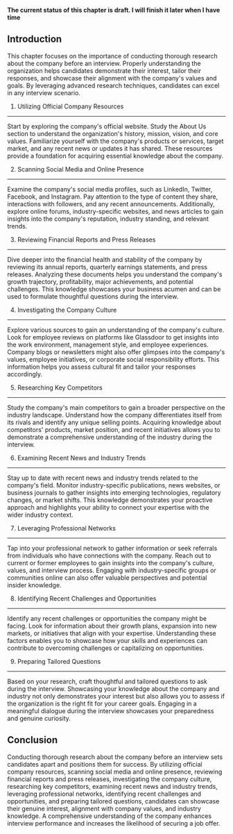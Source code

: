 **The current status of this chapter is draft. I will finish it later when I have time**

Introduction
------------

This chapter focuses on the importance of conducting thorough research about the company before an interview. Properly understanding the organization helps candidates demonstrate their interest, tailor their responses, and showcase their alignment with the company's values and goals. By leveraging advanced research techniques, candidates can excel in any interview scenario.

1. Utilizing Official Company Resources
---------------------------------------

Start by exploring the company's official website. Study the About Us section to understand the organization's history, mission, vision, and core values. Familiarize yourself with the company's products or services, target market, and any recent news or updates it has shared. These resources provide a foundation for acquiring essential knowledge about the company.

2. Scanning Social Media and Online Presence
--------------------------------------------

Examine the company's social media profiles, such as LinkedIn, Twitter, Facebook, and Instagram. Pay attention to the type of content they share, interactions with followers, and any recent announcements. Additionally, explore online forums, industry-specific websites, and news articles to gain insights into the company's reputation, industry standing, and relevant trends.

3. Reviewing Financial Reports and Press Releases
-------------------------------------------------

Dive deeper into the financial health and stability of the company by reviewing its annual reports, quarterly earnings statements, and press releases. Analyzing these documents helps you understand the company's growth trajectory, profitability, major achievements, and potential challenges. This knowledge showcases your business acumen and can be used to formulate thoughtful questions during the interview.

4. Investigating the Company Culture
------------------------------------

Explore various sources to gain an understanding of the company's culture. Look for employee reviews on platforms like Glassdoor to get insights into the work environment, management style, and employee experiences. Company blogs or newsletters might also offer glimpses into the company's values, employee initiatives, or corporate social responsibility efforts. This information helps you assess cultural fit and tailor your responses accordingly.

5. Researching Key Competitors
------------------------------

Study the company's main competitors to gain a broader perspective on the industry landscape. Understand how the company differentiates itself from its rivals and identify any unique selling points. Acquiring knowledge about competitors' products, market position, and recent initiatives allows you to demonstrate a comprehensive understanding of the industry during the interview.

6. Examining Recent News and Industry Trends
--------------------------------------------

Stay up to date with recent news and industry trends related to the company's field. Monitor industry-specific publications, news websites, or business journals to gather insights into emerging technologies, regulatory changes, or market shifts. This knowledge demonstrates your proactive approach and highlights your ability to connect your expertise with the wider industry context.

7. Leveraging Professional Networks
-----------------------------------

Tap into your professional network to gather information or seek referrals from individuals who have connections with the company. Reach out to current or former employees to gain insights into the company's culture, values, and interview process. Engaging with industry-specific groups or communities online can also offer valuable perspectives and potential insider knowledge.

8. Identifying Recent Challenges and Opportunities
--------------------------------------------------

Identify any recent challenges or opportunities the company might be facing. Look for information about their growth plans, expansion into new markets, or initiatives that align with your expertise. Understanding these factors enables you to showcase how your skills and experiences can contribute to overcoming challenges or capitalizing on opportunities.

9. Preparing Tailored Questions
-------------------------------

Based on your research, craft thoughtful and tailored questions to ask during the interview. Showcasing your knowledge about the company and industry not only demonstrates your interest but also allows you to assess if the organization is the right fit for your career goals. Engaging in a meaningful dialogue during the interview showcases your preparedness and genuine curiosity.

Conclusion
----------

Conducting thorough research about the company before an interview sets candidates apart and positions them for success. By utilizing official company resources, scanning social media and online presence, reviewing financial reports and press releases, investigating the company culture, researching key competitors, examining recent news and industry trends, leveraging professional networks, identifying recent challenges and opportunities, and preparing tailored questions, candidates can showcase their genuine interest, alignment with company values, and industry knowledge. A comprehensive understanding of the company enhances interview performance and increases the likelihood of securing a job offer.

